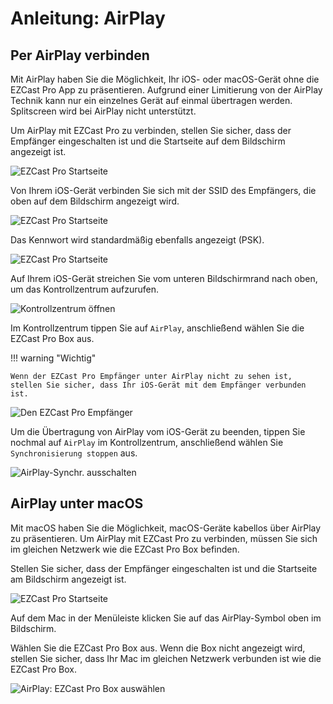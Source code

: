 # Anleitung: AirPlay

## Per AirPlay verbinden

Mit AirPlay haben Sie die Möglichkeit, Ihr iOS- oder macOS-Gerät ohne die EZCast Pro App zu präsentieren. Aufgrund einer Limitierung von der AirPlay Technik kann nur ein einzelnes Gerät auf einmal übertragen werden. Splitscreen wird bei AirPlay nicht unterstützt.

Um AirPlay mit EZCast Pro zu verbinden, stellen Sie sicher, dass der Empfänger eingeschalten ist und die Startseite auf dem Bildschirm angezeigt ist. 

![EZCast Pro Startseite](/assets/img/ProBox_Startseite.jpg)

Von Ihrem iOS-Gerät verbinden Sie sich mit der SSID des Empfängers, die oben auf dem Bildschirm angezeigt wird.

![EZCast Pro Startseite](/assets/img/iOS_WiFi-Connect.png)

Das Kennwort wird standardmäßig ebenfalls angezeigt (PSK).

![EZCast Pro Startseite](/assets/img/iOS_WiFi-Password.png)

Auf Ihrem iOS-Gerät streichen Sie vom unteren Bildschirmrand nach oben, um das Kontrollzentrum aufzurufen.

![Kontrollzentrum öffnen](/assets/img/iOS-Kontrolzentrum_aufrufen.png)

Im Kontrollzentrum tippen Sie auf `AirPlay`, anschließend wählen Sie die EZCast Pro Box aus.

!!! warning "Wichtig"

    Wenn der EZCast Pro Empfänger unter AirPlay nicht zu sehen ist, stellen Sie sicher, dass Ihr iOS-Gerät mit dem Empfänger verbunden ist.

![Den EZCast Pro Empfänger](/assets/img/iOS-AirPlay-Synchr_auswaehlen.png)

Um die Übertragung von AirPlay vom iOS-Gerät zu beenden, tippen Sie nochmal auf `AirPlay` im Kontrollzentrum, anschließend wählen Sie `Synchronisierung stoppen` aus.

![AirPlay-Synchr. ausschalten](/assets/img/iOS-AirPlay-Synchr_ausschalten.png)

## AirPlay unter macOS

Mit macOS haben Sie die Möglichkeit, macOS-Geräte kabellos über AirPlay zu präsentieren. Um AirPlay mit EZCast Pro zu verbinden, müssen Sie sich im gleichen Netzwerk wie die EZCast Pro Box befinden.

Stellen Sie sicher, dass der Empfänger eingeschalten ist und die Startseite am Bildschirm angezeigt ist.

![EZCast Pro Startseite](/assets/img/ProStick_Startseite.jpg)

Auf dem Mac in der Menüleiste klicken Sie auf das AirPlay-Symbol oben im Bildschirm.

Wählen Sie die EZCast Pro Box aus. Wenn die Box nicht angezeigt wird, stellen Sie sicher, dass Ihr Mac im gleichen Netzwerk verbunden ist wie die EZCast Pro Box.

![AirPlay: EZCast Pro Box auswählen](/assets/img/macOS-AirPlay.jpg)






